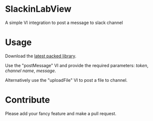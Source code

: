 # SlackinLabView
A simple VI integration to post a message to slack channel

# Usage
Download the [latest packed library](https://github.com/maziara/SlackinLabView/releases/latest).

Use the "postMessage" VI and provide the required parameters: *token*, *channel name*, *message*.

Alternatively use the "uploadFile" VI to post a file to channel.

# Contribute
Please add your fancy feature and make a pull request.
